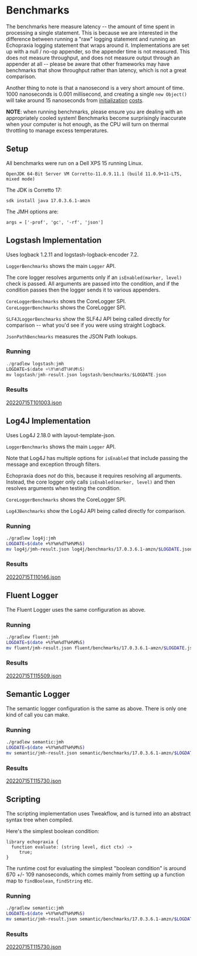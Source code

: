 # Benchmarks

The benchmarks here measure latency -- the amount of time spent in processing a single statement.  This is because we are interested in the difference between running a "raw" logging statement and running an Echopraxia logging statement that wraps around it.  Implementations are set up with a null / no-op appender, so the appender time is not measured.  This does not measure throughput, and does not measure output through an appender at all -- please be aware that other frameworks may have benchmarks that show throughput rather than latency, which is not a great comparison.

Another thing to note is that a nanosecond is a very short amount of time.   1000 nanoseconds is 0.001 millisecond, and creating a single `new Object()` will take around 15 nanoseconds from [initialization](https://shipilev.net/jvm/anatomy-quarks/6-new-object-stages/) [costs](https://shipilev.net/jvm/anatomy-quarks/7-initialization-costs/).

**NOTE**: when running benchmarks, please ensure you are dealing with an appropriately cooled system!  Benchmarks become surprisingly inaccurate when your computer is hot enough, as the CPU will turn on thermal throttling to manage excess temperatures.

## Setup

All benchmarks were run on a Dell XPS 15 running Linux.

```
OpenJDK 64-Bit Server VM Corretto-11.0.9.11.1 (build 11.0.9+11-LTS, mixed mode)
```

The JDK is Corretto 17:

```
sdk install java 17.0.3.6.1-amzn
```

The JMH options are:

```
args = ['-prof', 'gc', '-rf', 'json']
```

## Logstash Implementation

Uses logback 1.2.11 and logstash-logback-encoder 7.2.

`LoggerBenchmarks` shows the main `Logger` API.

The core logger resolves arguments only if an `isEnabled(marker, level)` check is passed.  All arguments are passed into the condition, and if the condition passes then the logger sends it to various appenders.

`CoreLoggerBenchmarks` shows the CoreLogger SPI.  
`CoreLoggerBenchmarks` shows the CoreLogger SPI.

`SLF4JLoggerBenchmarks` show the SLF4J API being called directly for comparison -- what you'd see if you were using straight Logback.

`JsonPathBenchmarks` measures the JSON Path lookups.

### Running

```scala
./gradlew logstash:jmh
LOGDATE=$(date +%Y%m%dT%H%M%S)
mv logstash/jmh-result.json logstash/benchmarks/$LOGDATE.json
```

### Results

[20220715T101003.json](https://jmh.morethan.io/?source=https://raw.githubusercontent.com/tersesystems/echopraxia/main/logstash/benchmarks/17.0.3.6.1-amzn/20220715T101003.json)

## Log4J Implementation

Uses Log4J 2.18.0 with layout-template-json.

`LoggerBenchmarks` shows the main `Logger` API.

Note that Log4J has multiple options for `isEnabled` that include passing the message and exception through filters.

Echopraxia does *not* do this, because it requires resolving all arguments.  Instead, the core logger only calls `isEnabled(marker, level)` and then resolves arguments when testing the condition.

`CoreLoggerBenchmarks` shows the CoreLogger SPI.

`Log4JBenchmarks` show the Log4J API being called directly for comparison.

### Running

```bash
./gradlew log4j:jmh
LOGDATE=$(date +%Y%m%dT%H%M%S)
mv log4j/jmh-result.json log4j/benchmarks/17.0.3.6.1-amzn/$LOGDATE.json
```

### Results

[20220715T110146.json](https://jmh.morethan.io/?source=https://raw.githubusercontent.com/tersesystems/echopraxia/main/log4j/benchmarks/17.0.3.6.1-amzn/20220715T110146.json)

## Fluent Logger

The Fluent Logger uses the same configuration as above.

### Running

```bash
./gradlew fluent:jmh
LOGDATE=$(date +%Y%m%dT%H%M%S)
mv fluent/jmh-result.json fluent/benchmarks/17.0.3.6.1-amzn/$LOGDATE.json
```

### Results

[20220715T115509.json](https://jmh.morethan.io/?source=https://raw.githubusercontent.com/tersesystems/echopraxia/main/fluent/benchmarks/17.0.3.6.1-amzn/20220715T115509.json)

## Semantic Logger

The semantic logger configuration is the same as above.  There is only one kind of call you can make.

### Running

```bash
./gradlew semantic:jmh
LOGDATE=$(date +%Y%m%dT%H%M%S)
mv semantic/jmh-result.json semantic/benchmarks/17.0.3.6.1-amzn/$LOGDATE.json
```

### Results

[20220715T115730.json](https://jmh.morethan.io/?source=https://raw.githubusercontent.com/tersesystems/echopraxia/main/semantic/benchmarks/17.0.3.6.1-amzn/20220715T115730.json)

## Scripting

The scripting implementation uses Tweakflow, and is turned into an abstract syntax tree when compiled.

Here's the simplest boolean condition:

```
library echopraxia {
  function evaluate: (string level, dict ctx) ->
     true;
}
```

The runtime cost for evaluating the simplest "boolean condition" is around 670 +/- 109 nanoseconds, which comes mainly from setting up a function map to `findBoolean`, `findString` etc.


### Running

```bash
./gradlew semantic:jmh
LOGDATE=$(date +%Y%m%dT%H%M%S)
mv semantic/jmh-result.json semantic/benchmarks/17.0.3.6.1-amzn/$LOGDATE.json
```

### Results

[20220715T115730.json](https://jmh.morethan.io/?source=https://raw.githubusercontent.com/tersesystems/echopraxia/main/semantic/benchmarks/17.0.3.6.1-amzn/20220715T115730.json)
